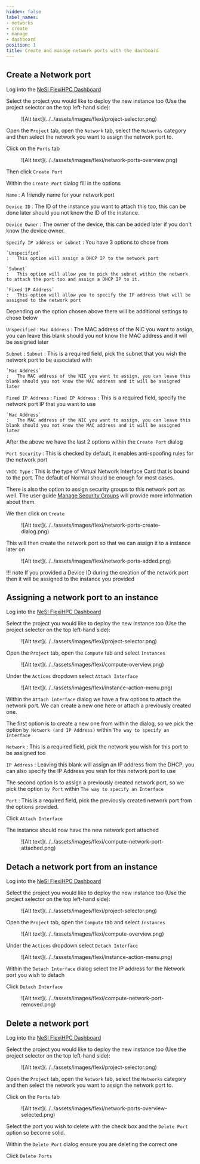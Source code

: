 ```yaml
---
hidden: false
label_names:
- networks
- create
- manage
- dashboard
position: 1
title: Create and manage network ports with the dashboard
---
```


## Create a Network port

Log into the [NeSI FlexiHPC Dashboard](https://dashboard.cloud.nesi.org.nz/)

Select the project you would like to deploy the new instance too (Use the project selector on the top left-hand side):

<figure markdown>
  ![Alt text](../../assets/images/flexi/project-selector.png)
</figure>

Open the `Project` tab, open the `Network` tab, select the `Networks` category and then select the network you want to assign the network port to.

Click on the `Ports` tab

<figure markdown>
  ![Alt text](../../assets/images/flexi/network-ports-overview.png)
</figure>

Then click `Create Port`

Within the `Create Port` dialog fill in the options

`Name`
:   A friendly name for your network port

`Device ID`
:   The ID of the instance you want to attach this too, this can be done later should you not know the ID of the instance.

`Device Owner`
:   The owner of the device, this can be added later if you don't know the device owner.

`Specify IP address or subnet`
:   You have 3 options to chose from

    `Unspecified`
    :   This option will assign a DHCP IP to the network port

    `Subnet`
    :   This option will allow you to pick the subnet within the network to attach the port too and assign a DHCP IP to it.

    `Fixed IP Address`
    :   This option will allow you to specify the IP address that will be assigned to the network port

Depending on the option chosen above there will be additional settings to chose below

`Unspecified`
:   `Mac Address`
    :   The MAC address of the NIC you want to assign, you can leave this blank should you not know the MAC address and it will be assigned later

`Subnet`
:   `Subnet`
    :   This is a required field, pick the subnet that you wish the network port to be associated with

    `Mac Address`
    :   The MAC address of the NIC you want to assign, you can leave this blank should you not know the MAC address and it will be assigned later

`Fixed IP Address`
:   `Fixed IP Address`
    :   This is a required field, specify the network port IP that you want to use

    `Mac Address`
    :   The MAC address of the NIC you want to assign, you can leave this blank should you not know the MAC address and it will be assigned later

After the above we have the last 2 options within the `Create Port` dialog

`Port Security`
:   This is checked by default, it enables anti-spoofing rules for the network port

`VNIC Type`
:   This is the type of Virtual Network Interface Card that is bound to the port. The default of Normal should be enough for most cases.

There is also the option to assign security groups to this network port as well. The user guide [Manage Security Groups](./manage-security-groups-with-the-dashboard.md) will provide more information about them.

We then click on `Create`

<figure markdown>
  ![Alt text](../../assets/images/flexi/network-ports-create-dialog.png)
</figure>

This will then create the network port so that we can assign it to a instance later on

<figure markdown>
  ![Alt text](../../assets/images/flexi/network-ports-added.png)
</figure>

!!! note
    If you provided a Device ID during the creation of the network port then it will be assigned to the instance you provided

## Assigning a network port to an instance

Log into the [NeSI FlexiHPC Dashboard](https://dashboard.cloud.nesi.org.nz/)

Select the project you would like to deploy the new instance too (Use the project selector on the top left-hand side):

<figure markdown>
  ![Alt text](../../assets/images/flexi/project-selector.png)
</figure>

Open the `Project` tab, open the `Compute` tab and select `Instances`

<figure markdown>
  ![Alt text](../../assets/images/flexi/compute-overview.png)
</figure>

Under the `Actions` dropdown select `Attach Interface`

<figure markdown>
  ![Alt text](../../assets/images/flexi/instance-action-menu.png)
</figure>

Within the `Attach Interface` dialog we have a few options to attach the network port. We can create a new one here or attach a previously created one.

The first option is to create a new one from within the dialog, so we pick the option `by Network (and IP Address)` within `The way to specify an Interface`

`Network`
:   This is a required field, pick the network you wish for this port to be assigned too

`IP Address`
:   Leaving this blank will assign an IP address from the DHCP, you can also specify the IP Address you wish for this network port to use

The second option is to assign a previously created network port, so we pick the option `by Port` within `The way to specify an Interface`

`Port`
:   This is a required field, pick the previously created network port from the options provided.

Click `Attach Interface`

The instance should now have the new network port attached

<figure markdown>
  ![Alt text](../../assets/images/flexi/compute-network-port-attached.png)
</figure>

## Detach a network port from an instance

Log into the [NeSI FlexiHPC Dashboard](https://dashboard.cloud.nesi.org.nz/)

Select the project you would like to deploy the new instance too (Use the project selector on the top left-hand side):

<figure markdown>
  ![Alt text](../../assets/images/flexi/project-selector.png)
</figure>

Open the `Project` tab, open the `Compute` tab and select `Instances`

<figure markdown>
  ![Alt text](../../assets/images/flexi/compute-overview.png)
</figure>

Under the `Actions` dropdown select `Detach Interface`

<figure markdown>
  ![Alt text](../../assets/images/flexi/instance-action-menu.png)
</figure>

Within the `Detach Interface` dialog select the IP address for the Network port you wish to detach

Click `Detach Interface`

<figure markdown>
  ![Alt text](../../assets/images/flexi/compute-network-port-removed.png)
</figure>

## Delete a network port

Log into the [NeSI FlexiHPC Dashboard](https://dashboard.cloud.nesi.org.nz/)

Select the project you would like to deploy the new instance too (Use the project selector on the top left-hand side):

<figure markdown>
  ![Alt text](../../assets/images/flexi/project-selector.png)
</figure>

Open the `Project` tab, open the `Network` tab, select the `Networks` category and then select the network you want to assign the network port to.

Click on the `Ports` tab

<figure markdown>
  ![Alt text](../../assets/images/flexi/network-ports-overview-selected.png)
</figure>

Select the port you wish to delete with the check box and the `Delete Port` option so become solid.

Within the `Delete Port` dialog ensure you are deleting the correct one

Click `Delete Ports`
